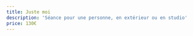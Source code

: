 ```yaml
---
title: Juste moi
description: 'Séance pour une personne, en extérieur ou en studio'
price: 130€
---
```



